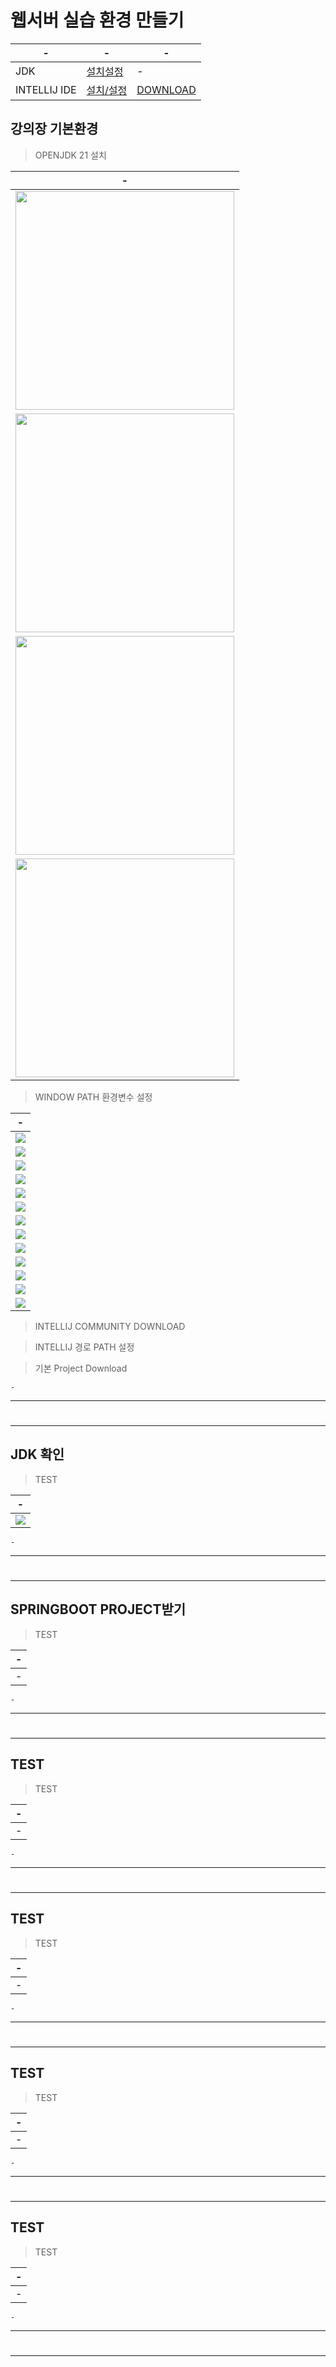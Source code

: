 # 웹서버 실습 환경 만들기

|-|-|-|
|-|-|-|
|JDK|[설치설정](https://jdk.java.net/archive/)|-|
|INTELLIJ IDE|[설치/설정](https://m.blog.naver.com/djusti/223143383341)|[DOWNLOAD](https://www.jetbrains.com/ko-kr/idea/download/?section=windows)|


강의장 기본환경
---
> OPENJDK 21 설치 <br>

|-|
|-|
|<img width=350px src="./IMG/01_/1.png" />|
|<img width=350px src="./IMG/01_/2.png" />|
|<img width=350px src="./IMG/01_/3.png" />|
|<img width=350px src="./IMG/01_/5.png" />|

> WINDOW PATH 환경변수 설정 <br>

|-|
|-|
|<img src="./IMG/02_/1.png" />|
|<img src="./IMG/02_/2.png" />|
|<img src="./IMG/02_/3.png" />|
|<img src="./IMG/02_/4.png" />|
|<img src="./IMG/02_/5.png" />|
|<img src="./IMG/02_/6.png" />|
|<img src="./IMG/02_/7.png" />|
|<img src="./IMG/02_/8.png" />|
|<img src="./IMG/02_/9.png" />|
|<img src="./IMG/02_/10.png" />|
|<img src="./IMG/02_/11.png" />|
|<img src="./IMG/02_/12.png" />|
|<img src="./IMG/02_/13.png" />|




> INTELLIJ COMMUNITY DOWNLOAD <br>

> INTELLIJ 경로 PATH 설정 <br>

> 기본 Project Download <br>

```
-
```

---
#
---

JDK 확인 
---
> TEST <br>

|-|
|-|
|<img src="IMG/1.png" />|

```
-
```

---
#
---

SPRINGBOOT PROJECT받기 
---
> TEST <br>

|-|
|-|
|-|

```
-
```

---
#
---

TEST
---
> TEST <br>

|-|
|-|
|-|

```
-
```

---
#
---

TEST
---
> TEST <br>

|-|
|-|
|-|

```
-
```

---
#
---

TEST
---
> TEST <br>

|-|
|-|
|-|

```
-
```

---
#
---

TEST
---
> TEST <br>

|-|
|-|
|-|

```
-
```

---
#
---

